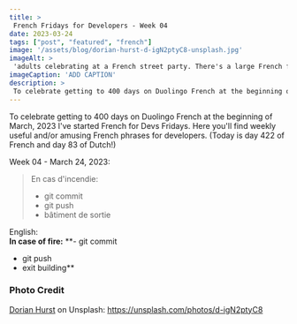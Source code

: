 ```yaml
---
title: >
 French Fridays for Developers - Week 04
date: 2023-03-24
tags: ["post", "featured", "french"]
image: '/assets/blog/dorian-hurst-d-igN2ptyC8-unsplash.jpg'
imageAlt: >
 'adults celebrating at a French street party. There's a large French flag waving in a breeze and confetti thrown up and falling down in the air'
imageCaption: 'ADD CAPTION'
description: >
 To celebrate getting to 400 days on Duolingo French at the beginning of March, 2023 I've started French for Devs Fridays. Here you'll find  useful and/or amusing French phrases for developers. ~ Mon code NE FONCTIONNE PAS, je ne sais pas pourquoi. Mon code FONCTIONNE, je ne sais pas pourquoi. ~ Read the full post for the translation.
---
```


To celebrate getting to 400 days on Duolingo French at the beginning of March, 2023 I've started French for Devs Fridays. Here you'll find weekly useful and/or amusing French phrases for developers. (Today is day 422 of French and day 83 of Dutch!)

Week 04 - March 24, 2023:

>En cas d'incendie:
> - git commit
> - git push
> - bâtiment de sortie


English:  
**In case of fire:**
**- git commit
- git push
- exit building**


### Photo Credit

[Dorian Hurst](https://unsplash.com/@soyd) on Unsplash: https://unsplash.com/photos/d-igN2ptyC8